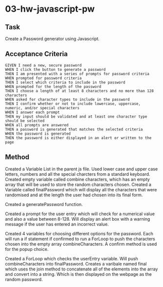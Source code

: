 # 03-hw-javascript-pw #

## Task ##

Create a Password generator using Javascript.

## Acceptance Criteria ##

```
GIVEN I need a new, secure password
WHEN I click the button to generate a password
THEN I am presented with a series of prompts for password criteria
WHEN prompted for password criteria
THEN I select which criteria to include in the password
WHEN prompted for the length of the password
THEN I choose a length of at least 8 characters and no more than 128 characters
WHEN asked for character types to include in the password
THEN I confirm whether or not to include lowercase, uppercase, numeric, and/or special characters
WHEN I answer each prompt
THEN my input should be validated and at least one character type should be selected
WHEN all prompts are answered
THEN a password is generated that matches the selected criteria
WHEN the password is generated
THEN the password is either displayed in an alert or written to the page
```

## Method ##

Created a Variable List in the parent js file. Used lower case and upper case letters, numbers and all the special charcters from a standard keyboard.
Created empty variable called combine characters, which has an empty array that will be used to store the random characters chosen.
Created a Variable called finalPassword which will display all the characters that were randomised and at the length the user had chosen into its final form.

Created a generatePassword function.

Created a prompt for the user entry which will check for a numerical value and also a value between 8-128. Will display an alert box with a warning message if the user has entered an incorrect value.

Created 4 variables for choosing different options for the password. Each will run a if statement if confirmed to run a ForLoop to push the characters chosen into the empty array combineCharacters. A confirm method is used for the popup choice. 

Created a ForLoop which checks the userEntry variable. Will push combineCharacters into finalPassword. Creates a varibale named final which uses the join method to concatenate all of the elements into the array and convert into a string. Which is then displayed on the webpage as the random password.